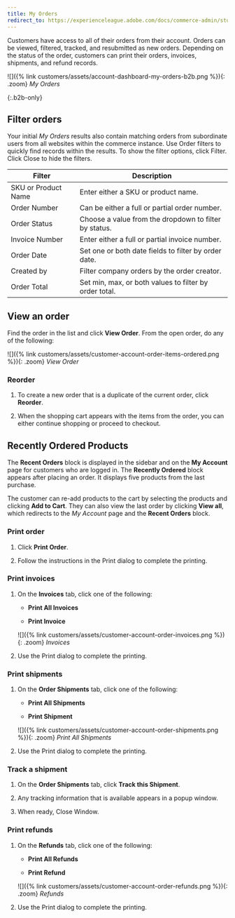 ```yaml
---
title: My Orders
redirect_to: https://experienceleague.adobe.com/docs/commerce-admin/stores-sales/order-management/orders/orders-storefront.html
---
```


Customers have access to all of their orders from their account. Orders can be viewed, filtered, tracked, and resubmitted as new orders. Depending on the status of the order, customers can print their orders, invoices, shipments, and refund records.

![]({% link customers/assets/account-dashboard-my-orders-b2b.png %}){: .zoom}
_My Orders_

{:.b2b-only}
## Filter orders

Your initial _My Orders_ results also contain matching orders from subordinate users from all websites within the commerce instance. Use Order filters to quickly find records within the results. To show the filter options, click <span class="btn">Filter</span>. Click <span class="btn">Close</span> to hide the filters.

| Filter | Description |
| -- | -- |
| SKU or Product Name | Enter either a SKU or product name. |
| Order Number | Can be either a full or partial order number. |
| Order Status | Choose a value from the dropdown to filter by status. |
| Invoice Number | Enter either a full or partial invoice number. |
| Order Date | Set one or both date fields to filter by order date. |
| Created by | Filter company orders by the order creator. |
| Order Total | Set min, max, or both values to filter by order total. |

## View an order

Find the order in the list and click **View Order**. From the open order, do any of the following:

![]({% link customers/assets/customer-account-order-items-ordered.png %}){: .zoom}
_View Order_

### Reorder

1. To create a new order that is a duplicate of the current order, click **Reorder**.

1. When the shopping cart appears with the items from the order, you can either continue shopping or proceed to checkout.

## Recently Ordered Products

The **Recent Orders** block is displayed in the sidebar and on the **My Account** page for customers who are logged in. The **Recently Ordered** block appears after placing an order. It displays five products from the last purchase.

The customer can re-add products to the cart by selecting the products and clicking **Add to Cart**. They can also view the last order by clicking **View all**, which redirects to the _My Account_ page and the **Recent Orders** block.

### Print order

1. Click **Print Order**.

1. Follow the instructions in the Print dialog to complete the printing.

### Print invoices

1. On the **Invoices** tab, click one of the following:

   - **Print All Invoices**

   - **Print Invoice**

   ![]({% link customers/assets/customer-account-order-invoices.png %}){: .zoom}
   _Invoices_

1. Use the Print dialog to complete the printing.

### Print shipments

1. On the **Order Shipments** tab, click one of the following:

   - **Print All Shipments**

   - **Print Shipment**

   ![]({% link customers/assets/customer-account-order-shipments.png %}){: .zoom}
   _Print All Shipments_

1. Use the Print dialog to complete the printing.

### Track a shipment

1. On the **Order Shipments** tab, click **Track this Shipment**.

1. Any tracking information that is available appears in a popup window.

1. When ready, <span class="btn">Close Window</span>.

### Print refunds

1. On the **Refunds** tab, click one of the following:

   - **Print All Refunds**

   - **Print Refund**

   ![]({% link customers/assets/customer-account-order-refunds.png %}){: .zoom}
   _Refunds_

1. Use the Print dialog to complete the printing.
